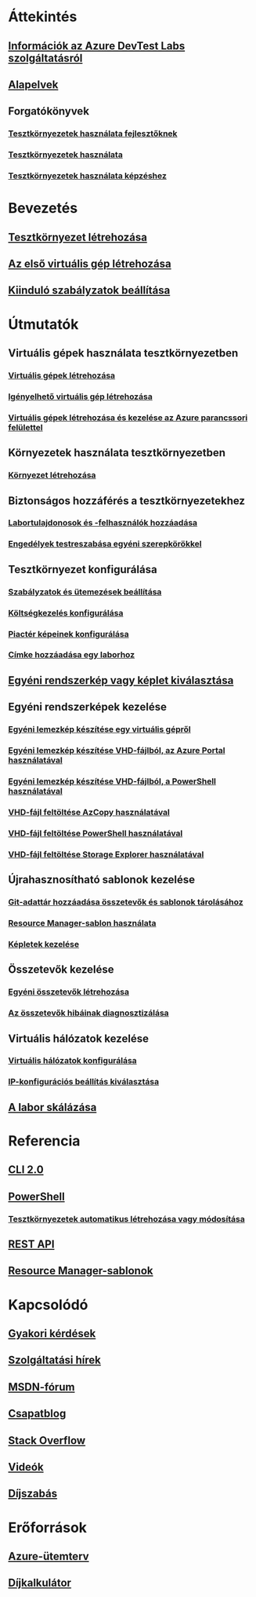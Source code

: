 # Áttekintés
## [Információk az Azure DevTest Labs szolgáltatásról](devtest-lab-overview.md)
## [Alapelvek](devtest-lab-concepts.md)
## Forgatókönyvek
### [Tesztkörnyezetek használata fejlesztőknek](devtest-lab-developer-lab.md)
### [Tesztkörnyezetek használata](devtest-lab-test-env.md)
### [Tesztkörnyezetek használata képzéshez](devtest-lab-training-lab.md)

# Bevezetés
## [Tesztkörnyezet létrehozása](devtest-lab-create-lab.md)
## [Az első virtuális gép létrehozása](devtest-lab-create-first-vm.md)
## [Kiinduló szabályzatok beállítása](devtest-lab-get-started-with-lab-policies.md)

# Útmutatók
## Virtuális gépek használata tesztkörnyezetben
### [Virtuális gépek létrehozása](devtest-lab-add-vm.md)
### [Igényelhető virtuális gép létrehozása](devtest-lab-add-claimable-vm.md)
### [Virtuális gépek létrehozása és kezelése az Azure parancssori felülettel](devtest-lab-vmcli.md)

## Környezetek használata tesztkörnyezetben
### [Környezet létrehozása](devtest-lab-create-environment-from-arm.md)

## Biztonságos hozzáférés a tesztkörnyezetekhez
### [Labortulajdonosok és -felhasználók hozzáadása](devtest-lab-add-devtest-user.md)
### [Engedélyek testreszabása egyéni szerepkörökkel](devtest-lab-grant-user-permissions-to-specific-lab-policies.md)

## Tesztkörnyezet konfigurálása
### [Szabályzatok és ütemezések beállítása ](devtest-lab-set-lab-policy.md)
### [Költségkezelés konfigurálása](devtest-lab-configure-cost-management.md)
### [Piactér képeinek konfigurálása](devtest-lab-configure-marketplace-images.md)
### [Címke hozzáadása egy laborhoz](devtest-lab-add-tag.md)

## [Egyéni rendszerkép vagy képlet kiválasztása](devtest-lab-comparing-vm-base-image-types.md)

## Egyéni rendszerképek kezelése
### [Egyéni lemezkép készítése egy virtuális gépről](devtest-lab-create-custom-image-from-vm-using-portal.md)
### [Egyéni lemezkép készítése VHD-fájlból, az Azure Portal használatával](devtest-lab-create-template.md)
### [Egyéni lemezkép készítése VHD-fájlból, a PowerShell használatával](devtest-lab-create-custom-image-from-vhd-using-powershell.md)
### [VHD-fájl feltöltése AzCopy használatával](devtest-lab-upload-vhd-using-azcopy.md)
### [VHD-fájl feltöltése PowerShell használatával](devtest-lab-upload-vhd-using-powershell.md)
### [VHD-fájl feltöltése Storage Explorer használatával](devtest-lab-upload-vhd-using-storage-explorer.md)

## Újrahasznosítható sablonok kezelése
### [Git-adattár hozzáadása összetevők és sablonok tárolásához](devtest-lab-add-artifact-repo.md)
### [Resource Manager-sablon használata](devtest-lab-use-resource-manager-template.md)
### [Képletek kezelése](devtest-lab-manage-formulas.md)

## Összetevők kezelése
### [Egyéni összetevők létrehozása](devtest-lab-artifact-author.md)
### [Az összetevők hibáinak diagnosztizálása](devtest-lab-troubleshoot-artifact-failure.md)

## Virtuális hálózatok kezelése
### [Virtuális hálózatok konfigurálása](devtest-lab-configure-vnet.md)
### [IP-konfigurációs beállítás kiválasztása](devtest-lab-shared-ip.md)

## [A labor skálázása](devtest-lab-scale-lab.md)

# Referencia
## [CLI 2.0](/cli/azure/lab)
## [PowerShell](/powershell/module/azurerm.devtestlabs/#devtest_labs)
### [Tesztkörnyezetek automatikus létrehozása vagy módosítása](devtest-lab-use-arm-and-powershell-for-lab-resources.md)
## [REST API](https://docs.microsoft.com/rest/api/dtl/)
## [Resource Manager-sablonok](https://github.com/Azure/azure-devtestlab/tree/master/Samples)


# Kapcsolódó
## [Gyakori kérdések](devtest-lab-faq.md)
## [Szolgáltatási hírek](https://azure.microsoft.com/updates/?product=devtest-lab)
## [MSDN-fórum](https://social.msdn.microsoft.com/Forums/en-US/home?forum=AzureDevTestLabs)
## [Csapatblog](https://blogs.msdn.microsoft.com/devtestlab/)
## [Stack Overflow](http://stackoverflow.com/questions/tagged/azure-devtest-labs)
## [Videók](https://azure.microsoft.com/documentation/videos/index/?services=devtest-lab)
## [Díjszabás](https://azure.microsoft.com/pricing/details/devtest-lab/)


# Erőforrások
## [Azure-ütemterv](https://azure.microsoft.com/en-us/roadmap/?category=developer-tools)
## [Díjkalkulátor](https://azure.microsoft.com/pricing/calculator/)
